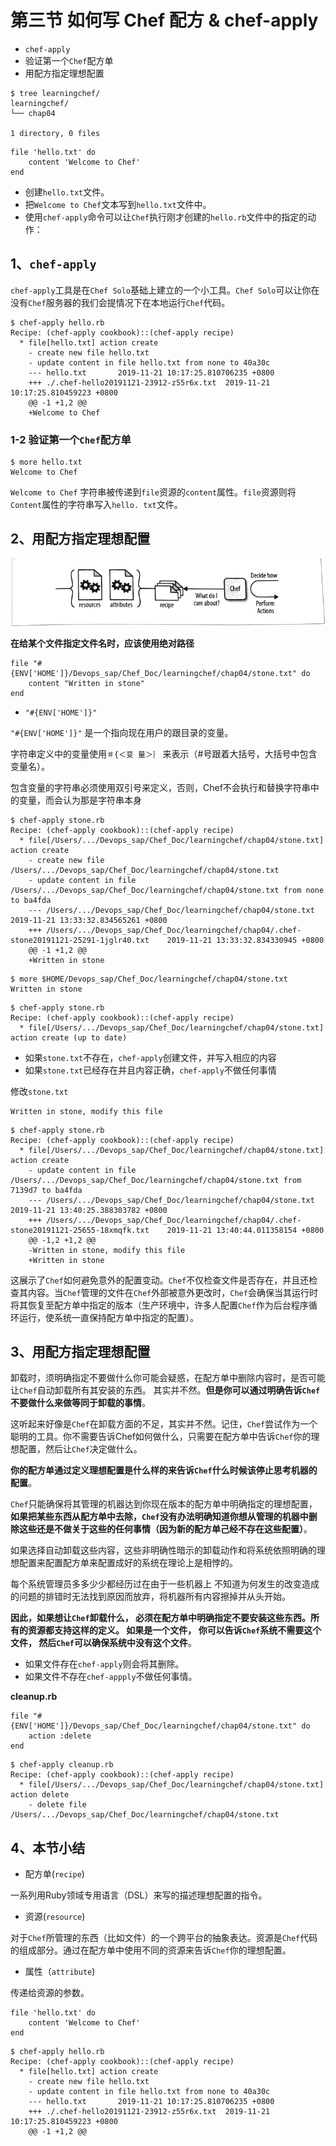 # **第三节 如何写 Chef 配方 & chef-apply**

* `chef-apply` 
* 验证第一个`Chef`配方单
* 用配方指定理想配置


```
$ tree learningchef/
learningchef/
└── chap04

1 directory, 0 files
```


```
file 'hello.txt' do 
    content 'Welcome to Chef' 
end 
```

* 创建`hello.txt`文件。 
* 把`Welcome to Chef`文本写到`hello.txt`文件中。 
* 使用`chef-apply`命令可以让`Chef`执行刚才创建的`hello.rb`文件中的指定的动作： 


## **1、`chef-apply`** 

`chef-apply`工具是在`Chef Solo`基础上建立的一个小工具。`Chef Solo`可以让你在没有`Chef`服务器的我们会提情况下在本地运行`Chef`代码。


```
$ chef-apply hello.rb 
Recipe: (chef-apply cookbook)::(chef-apply recipe)
  * file[hello.txt] action create
    - create new file hello.txt
    - update content in file hello.txt from none to 40a30c
    --- hello.txt       2019-11-21 10:17:25.810706235 +0800
    +++ ./.chef-hello20191121-23912-z55r6x.txt  2019-11-21 10:17:25.810459223 +0800
    @@ -1 +1,2 @@
    +Welcome to Chef
```

### **1-2 验证第一个`Chef`配方单**

```
$ more hello.txt 
Welcome to Chef
```

`Welcome to Chef` 字符串被传递到`file`资源的`content`属性。`file`资源则将`Content`属性的字符串写入`hello. txt`文件。 


## **2、用配方指定理想配置**

![Alt Image Text](../images/3_1.png "body image")

**在给某个文件指定文件名时，应该使用绝对路径**

```
file "#{ENV['HOME']}/Devops_sap/Chef_Doc/learningchef/chap04/stone.txt" do
    content "Written in stone"
end
```

* `"#{ENV['HOME']}"`

`"#{ENV['HOME']}"` 是一个指向现在用户的跟目录的变量。

字符串定义中的变量使用`＃{＜变 量＞｝` 来表示（#号跟着大括号，大括号中包含变量名）。

包含变量的字符串必须使用双引号来定义，否则，Chef不会执行和替换字符串中的变量，而会认为那是字符串本身 

```
$ chef-apply stone.rb 
Recipe: (chef-apply cookbook)::(chef-apply recipe)
  * file[/Users/.../Devops_sap/Chef_Doc/learningchef/chap04/stone.txt] action create
    - create new file /Users/.../Devops_sap/Chef_Doc/learningchef/chap04/stone.txt
    - update content in file /Users/.../Devops_sap/Chef_Doc/learningchef/chap04/stone.txt from none to ba4fda
    --- /Users/.../Devops_sap/Chef_Doc/learningchef/chap04/stone.txt        2019-11-21 13:33:32.834565261 +0800
    +++ /Users/.../Devops_sap/Chef_Doc/learningchef/chap04/.chef-stone20191121-25291-1jglr40.txt    2019-11-21 13:33:32.834330945 +0800
    @@ -1 +1,2 @@
    +Written in stone
```

```
$ more $HOME/Devops_sap/Chef_Doc/learningchef/chap04/stone.txt
Written in stone
```

```
$ chef-apply stone.rb 
Recipe: (chef-apply cookbook)::(chef-apply recipe)
  * file[/Users/.../Devops_sap/Chef_Doc/learningchef/chap04/stone.txt] action create (up to date)
```


* 如果`stone.txt`不存在，`chef-apply`创建文件，并写入相应的内容 
* 如果`stone.txt`已经存在并且内容正确，`chef-apply`不做任何事情 


修改`stone.txt`

```
Written in stone, modify this file
```

```
$ chef-apply stone.rb 
Recipe: (chef-apply cookbook)::(chef-apply recipe)
  * file[/Users/.../Devops_sap/Chef_Doc/learningchef/chap04/stone.txt] action create
    - update content in file /Users/.../Devops_sap/Chef_Doc/learningchef/chap04/stone.txt from 7139d7 to ba4fda
    --- /Users/.../Devops_sap/Chef_Doc/learningchef/chap04/stone.txt        2019-11-21 13:40:25.388303782 +0800
    +++ /Users/.../Devops_sap/Chef_Doc/learningchef/chap04/.chef-stone20191121-25655-18xmqfk.txt    2019-11-21 13:40:44.011358154 +0800
    @@ -1,2 +1,2 @@
    -Written in stone, modify this file
    +Written in stone
```

这展示了`Chef`如何避免意外的配置变动。`Chef`不仅检查文件是否存在，并且还检查其内容。当`Chef`管理的文件在`Chef`外部被意外更改时，`Chef`会确保当其运行时将其恢复至配方单中指定的版本（生产环境中，许多人配置`Chef`作为后台程序循环运行，使系统一直保持配方单中指定的配置）。 

## **3、用配方指定理想配置**


卸载时，须明确指定不要做什么你可能会疑惑，在配方单中删除内容时，是否可能让`Chef`自动卸载所有其安装的东西。 其实并不然。**但是你可以通过明确告诉`Chef`不要做什么来做等同于卸载的事情**。 

这听起来好像是`Chef`在卸载方面的不足，其实并不然。记住，`Chef`尝试作为一个聪明的工具。你不需要告诉Chef如何做什么，只需要在配方单中告诉`Chef`你的理想配置，然后让`Chef`决定做什么。


**你的配方单通过定义理想配置是什么样的来告诉`Chef`什么时候该停止思考机器的配置**。 


`Chef`只能确保将其管理的机器达到你现在版本的配方单中明确指定的理想配置，**如果把某些东西从配方单中去除，`Chef`没有办法明确知道你想从管理的机器中删除这些还是不做关于这些的任何事情（因为新的配方单己经不存在这些配置）**。

如果选择自动卸载这些内容，这些非明确性暗示的卸载动作和将系统依照明确的理想配置来配置配方单来配置成好的系统在理论上是相悖的。

每个系统管理员多多少少都经历过在由于一些机器上 不知道为何发生的改变造成的问题的排错时无法找到原因而放弃，将机器所有内容擦掉并从头开始。 

**因此，如果想让`Chef`卸载什么， 必须在配方单中明确指定不要安装这些东西。所有的资源都支持这样的定义。 如果是一个文件， 你可以告诉`Chef`系统不需要这个文件， 然后`Chef`可以确保系统中没有这个文件**。 


* 如果文件存在`chef-apply`则会将其删除。 
* 如果文件不存在`chef-appply`不做任何事情。 

**cleanup.rb**

```
file "#{ENV['HOME']}/Devops_sap/Chef_Doc/learningchef/chap04/stone.txt" do
    action :delete
end
```



```
$ chef-apply cleanup.rb 
Recipe: (chef-apply cookbook)::(chef-apply recipe)
  * file[/Users/.../Devops_sap/Chef_Doc/learningchef/chap04/stone.txt] action delete
    - delete file /Users/.../Devops_sap/Chef_Doc/learningchef/chap04/stone.txt
```

## **4、本节小结**

* 配方单(`recipe`) 

一系列用Ruby领域专用语言（DSL）来写的描述理想配置的指令。 

* 资源(`resource`) 

对于`Chef`所管理的东西（比如文件）的一个跨平台的抽象表达。资源是`Chef`代码的组成部分。通过在配方单中使用不同的资源来告诉`Chef`你的理想配置。 

* 属性（`attribute`) 

传递给资源的参数。 


```
file 'hello.txt' do 
    content 'Welcome to Chef' 
end 
```

```
$ chef-apply hello.rb 
Recipe: (chef-apply cookbook)::(chef-apply recipe)
  * file[hello.txt] action create
    - create new file hello.txt
    - update content in file hello.txt from none to 40a30c
    --- hello.txt       2019-11-21 10:17:25.810706235 +0800
    +++ ./.chef-hello20191121-23912-z55r6x.txt  2019-11-21 10:17:25.810459223 +0800
    @@ -1 +1,2 @@
```